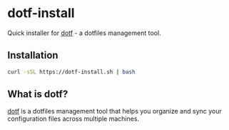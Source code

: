 # dotf-install

Quick installer for [dotf](https://github.com/k1-c/dotf) - a dotfiles management tool.

## Installation

```bash
curl -sSL https://dotf-install.sh | bash
```

## What is dotf?

[dotf](https://github.com/k1-c/dotf) is a dotfiles management tool that helps you organize and sync your configuration files across multiple machines.
